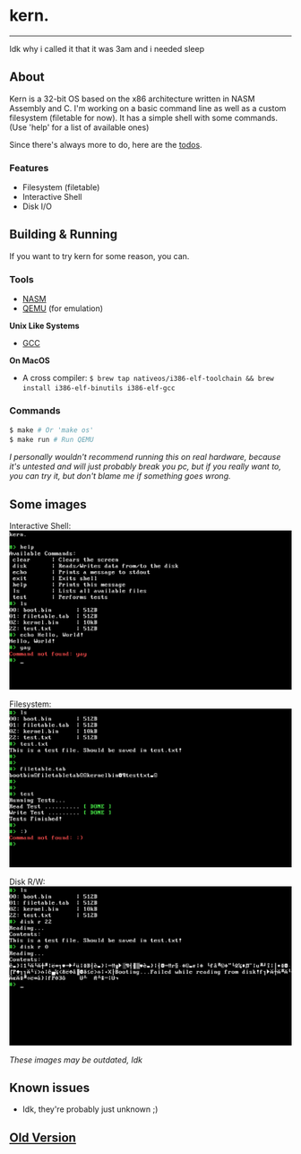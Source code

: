 # kern.
---

Idk why i called it that it was 3am and i needed sleep

## About
Kern is a 32-bit OS based on the x86 architecture written in NASM Assembly and C. 
I'm working on a basic command line as well as a custom filesystem (filetable for now).
It has a simple shell with some commands. (Use 'help' for a list of available ones)

Since there's always more to do, here are the [todos](todo.txt).

### Features
- Filesystem (filetable)
- Interactive Shell
- Disk I/O

## Building & Running
If you want to try kern for some reason, you can.

### Tools
- [NASM](https://www.nasm.us/)
- [QEMU](https://www.qemu.org/) (for emulation)

**Unix Like Systems**
- [GCC](https://gcc.gnu.org/)

**On MacOS**
- A cross compiler: `$ brew tap nativeos/i386-elf-toolchain && brew install i386-elf-binutils i386-elf-gcc`

### Commands
```bash
$ make # Or 'make os'
$ make run # Run QEMU
```

_I personally wouldn't recommend running this on real hardware, because it's untested and will just probably break you pc, but if you really want to, you can try it, but don't blame me if something goes wrong._

## Some images

Interactive Shell: \
![Example shell output](other/shell.png)

Filesystem: \
![Ls command output and some file reading](other/filesystem.png)

Disk R/W: \
![Disk command reading and writing](other/disk.png)

_These images may be outdated, Idk_

## Known issues
- Idk, they're probably just unknown ;)

## [Old Version](https://github.com/Tom-on64/old-kern)

